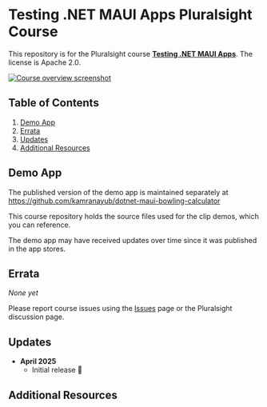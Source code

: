 # Testing .NET MAUI Apps Pluralsight Course

This repository is for the Pluralsight course **[Testing .NET MAUI Apps](https://bit.ly/PSMAUITestingDistribution)**. The license is Apache 2.0.

[![Course overview screenshot]($COURSE_HERO_IMAGE$)]($COURSE_LINK$)


## Table of Contents

1. [Demo App](#demo-app)
1. [Errata](#errata)
1. [Updates](#updates)
1. [Additional Resources](#additional-resources)

## Demo App

The published version of the demo app is maintained separately at https://github.com/kamranayub/dotnet-maui-bowling-calculator

This course repository holds the source files used for the clip demos, which you can reference. 

The demo app may have received updates over time since it was published in the app stores.

## Errata

*None yet*

Please report course issues using the [Issues](issues) page or the Pluralsight discussion page.

## Updates

- **April 2025**
  - Initial release 🎉

## Additional Resources
